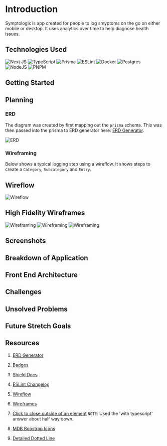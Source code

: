 # Introduction

Symptologix is app created for people to log smyptoms on the go on either mobile or desktop. It uses analytics over time to help diagnose health issues.

## Technologies Used

![Next JS](https://img.shields.io/badge/Next-black?style=for-the-badge&logo=next.js&logoColor=white)
![TypeScript](https://img.shields.io/badge/typescript-%23007ACC.svg?style=for-the-badge&logo=typescript&logoColor=white)
![Prisma](https://img.shields.io/badge/Prisma-3982CE?style=for-the-badge&logo=Prisma&logoColor=white)
![ESLint](https://img.shields.io/badge/ESLint-4B3263?style=for-the-badge&logo=eslint&logoColor=white)
![Docker](https://img.shields.io/badge/docker-%230db7ed.svg?style=for-the-badge&logo=docker&logoColor=white)
![Postgres](https://img.shields.io/badge/postgres-%23316192.svg?style=for-the-badge&logo=postgresql&logoColor=white)
![NodeJS](https://img.shields.io/badge/node.js-6DA55F?style=for-the-badge&logo=node.js&logoColor=white)
![PNPM](https://img.shields.io/badge/pnpm-%234a4a4a.svg?style=for-the-badge&logo=pnpm&logoColor=f69220)

## Getting Started

## Planning

### ERD

The diagram was created by first mapping out the `prisma` schema. This was then passed into the prisma to ERD generator here: [ERD Generator](https://prisma-erd.simonknott.de/).

![ERD](public/images/erd.png)

### Wireframing

Below shows a typical logging step using a wireflow. It shows steps to create a `Category`, `Subcategory` and `Entry`.

## Wireflow

![Wireflow](public/images/Wireflow.png)

## High Fidelity Wireframes

![Wireframing](public/images/wireframes.png)
![Wireframing](public/images/wireframes-2.png)
![Wireframing](public/images/wireframes-3.png)

## Screenshots

## Breakdown of Application

## Front End Architecture

## Challenges

## Unsolved Problems

## Future Stretch Goals

## Resources

1.  [ERD Generator](https://prisma-erd.simonknott.de/)

2.  [Badges](https://ileriayo.github.io/markdown-badges/#markdown-badges)

3.  [Shield Docs](https://shields.io/)

4.  [ESLint Changelog](https://github.com/conventional-changelog/commitlint)

5.  [Wireflow](https://lucid.app/lucidchart/dae4f2db-44b2-4960-b5fa-0b0a74966ceb/edit?beaconFlowId=6A9D8E8349A1D84A&invitationId=inv_89316d7b-46c1-4c08-b1f0-a8010b02a21c&page=0_0#)

6.  [Wireframes](https://lucid.app/lucidchart/26ce0ac3-a98a-4844-85b5-90c444026f65/edit?beaconFlowId=BB9C9229C1909359&invitationId=inv_b8d2514a-828e-4032-bf11-10f7e414d1f8&page=0_0#)

7.  [Click to close outside of an element](https://stackoverflow.com/questions/32553158/detect-click-outside-react-component/71868126#71868126?newreg=2dbe8e52b1714b2e9bf1d78defa263f0)
    `NOTE`: Used the 'with typescript' answer about half way down.

8.  [MDB Boostrap Icons](https://mdbootstrap.com/docs/react/content-styles/icons/)

9.  [Detailed Dotted Line](https://kovart.github.io/dashed-border-generator/)
